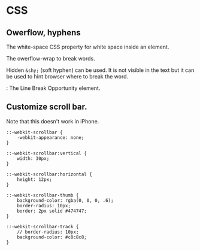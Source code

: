 # CSS

## Owerflow, hyphens

The white-space CSS property for white space inside an element.

The owerflow-wrap to break words.


Hidden `&shy;` (soft hyphen) can be used. It is not visible in the text but it can be used to hint browser where to break the word.

<wbr>: The Line Break Opportunity element.

## Customize scroll bar.
Note that this doesn't work in iPhone.

```
::-webkit-scrollbar {
    -webkit-appearance: none;
}

::-webkit-scrollbar:vertical {
    width: 30px;
}

::-webkit-scrollbar:horizontal {
    height: 12px;
}

::-webkit-scrollbar-thumb {
    background-color: rgba(0, 0, 0, .6);
    border-radius: 10px;
    border: 2px solid #474747;
}

::-webkit-scrollbar-track {
    // border-radius: 10px;
    background-color: #c8c8c8;
}
```
